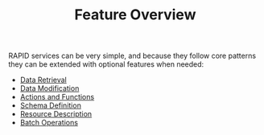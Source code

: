 ﻿---id: featurestitle: Feature Overviewsidebar_label: Overview---RAPID services can be very simple,and because they follow core patterns they can be extended with optional features when needed:-   [Data Retrieval](../rapid-pro-read.md)-   [Data Modification](../rapid-pro-data_modification.md)-   [Actions and Functions](../rapid-pro-operations.md)-   [Schema Definition](../rapid-pro-rsdl.md)-   [Resource Description](./rapid-pro-resource_description.md)-   [Batch Operations](./rapid-pro-batch.md)<!---   [Asynchronous Requests](./rapid-pro-asynchronous_requests.md)-   [Delta Queries](./rapid-pro-delta_queries.md)-   [Delta Updates](./rapid-pro-delta_updates.md)-   [Aggregation Extensions](./rapid-pro-aggregation_extensions.md)-->
